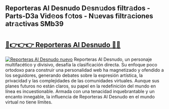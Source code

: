 ## Reporteras Al Desnudo D𝚎sn𝚞dos filtr𝚊dos - Parts-D3a Vid𝚎os f𝚘tos - N𝚞evas filtr𝚊ciones atr𝚊ctivas SMb39

# <h2><a href="http://mb6b17.tromn.icu/?c=Reporteras+Al+Desnudo">🔗👉👉👉 Reporteras Al Desnudo 🔗🔗</a></h2>

[![Reporteras Al Desnudo nuevo](https://i.imgur.com/pEAQMta.gif)](http://mb6b17.tromn.icu/?c=Reporteras+Al+Desnudo)
Reporteras Al Desnudo, un personaje multifacético y divisivo, desafía la clasificación directa. Su enfoque poco ortodoxo para construir una personalidad web ha magnetizado y ofendido a los seguidores, generando debates sobre la expresión artística, la privacidad y las complejidades de las comunidades virtuales. Aunque sus planes futuros no están claros, su papel en la redefinición del mundo en línea es incuestionable. Armada con una tenacidad inquebrantable y un encanto innegable, la influencia de Reporteras Al Desnudo en el mundo virtual no tiene límites.
